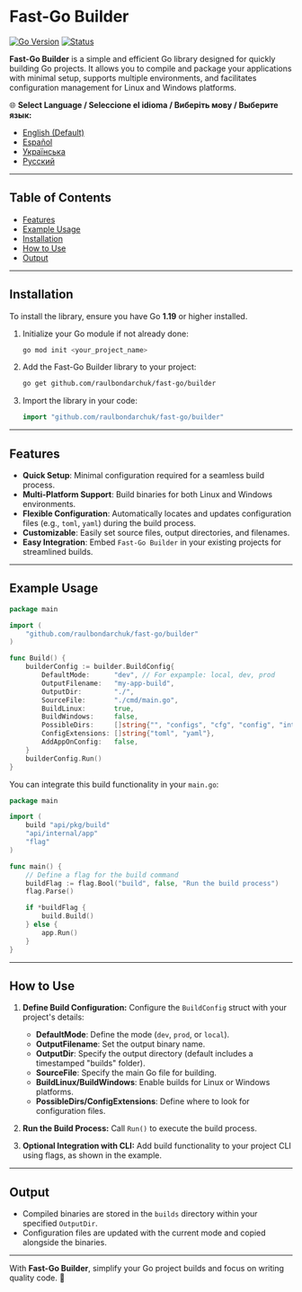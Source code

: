 


# **Fast-Go Builder**
[![Go Version](https://img.shields.io/badge/Go-1.23%2B-blue?logo=go&logoColor=white)](https://go.dev/doc/install) [![Status](https://img.shields.io/badge/Status-Active-brightgreen)](#)



**Fast-Go Builder** is a simple and efficient Go library designed for quickly building Go projects. It allows you to compile and package your applications with minimal setup, supports multiple environments, and facilitates configuration management for Linux and Windows platforms.

🌐 **Select Language / Seleccione el idioma / Виберіть мову / Выберите язык:**
- [English (Default)](README.md)
- [Español](README.es.md)
- [Українська](README.ua.md)
- [Русский](README.ru.md)

---

## **Table of Contents**
- [Features](#features)
- [Example Usage](#example-usage)
- [Installation](#installation)
- [How to Use](#how-to-use)
- [Output](#output)

---

## **Installation**

To install the library, ensure you have Go **1.19** or higher installed.

1. Initialize your Go module if not already done:
   ```bash
   go mod init <your_project_name>
   ```

2. Add the Fast-Go Builder library to your project:
   ```bash
   go get github.com/raulbondarchuk/fast-go/builder
   ```

3. Import the library in your code:
   ```go
   import "github.com/raulbondarchuk/fast-go/builder"
   ```

---

## **Features**
- **Quick Setup**: Minimal configuration required for a seamless build process.
- **Multi-Platform Support**: Build binaries for both Linux and Windows environments.
- **Flexible Configuration**: Automatically locates and updates configuration files (e.g., `toml`, `yaml`) during the build process.
- **Customizable**: Easily set source files, output directories, and filenames.
- **Easy Integration**: Embed `Fast-Go Builder` in your existing projects for streamlined builds.

---

## **Example Usage**

```go
package main

import (
	"github.com/raulbondarchuk/fast-go/builder"
)

func Build() {
	builderConfig := builder.BuildConfig{
		DefaultMode:      "dev", // For expample: local, dev, prod 
		OutputFilename:   "my-app-build",
		OutputDir:        "./",
		SourceFile:       "./cmd/main.go",
		BuildLinux:       true,
		BuildWindows:     false,
		PossibleDirs:     []string{"", "configs", "cfg", "config", "internal/config"},
		ConfigExtensions: []string{"toml", "yaml"},
		AddAppOnConfig:   false,
	}
	builderConfig.Run()
}
```

You can integrate this build functionality in your `main.go`:

```go
package main

import (
	build "api/pkg/build"
	"api/internal/app"
	"flag"
)

func main() {
	// Define a flag for the build command
	buildFlag := flag.Bool("build", false, "Run the build process")
	flag.Parse()

	if *buildFlag {
		build.Build()
	} else {
		app.Run()
	}
}
```

---

## **How to Use**

1. **Define Build Configuration:**
   Configure the `BuildConfig` struct with your project's details:
   - **DefaultMode**: Define the mode (`dev`, `prod`, or `local`).
   - **OutputFilename**: Set the output binary name.
   - **OutputDir**: Specify the output directory (default includes a timestamped "builds" folder).
   - **SourceFile**: Specify the main Go file for building.
   - **BuildLinux/BuildWindows**: Enable builds for Linux or Windows platforms.
   - **PossibleDirs/ConfigExtensions**: Define where to look for configuration files.

2. **Run the Build Process:**
   Call `Run()` to execute the build process.

3. **Optional Integration with CLI:**
   Add build functionality to your project CLI using flags, as shown in the example.

---

## **Output**
- Compiled binaries are stored in the `builds` directory within your specified `OutputDir`.
- Configuration files are updated with the current mode and copied alongside the binaries.

---

With **Fast-Go Builder**, simplify your Go project builds and focus on writing quality code. 🚀
